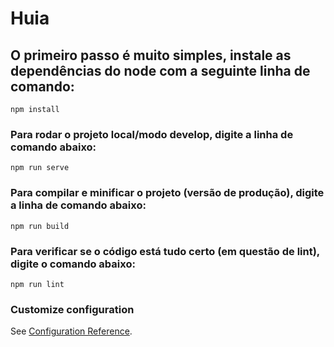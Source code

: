 # Huia

## O primeiro passo é muito simples, instale as dependências do node com a seguinte linha de comando:
```
npm install
```

### Para rodar o projeto local/modo develop, digite a linha de comando abaixo:
```
npm run serve
```

### Para compilar e minificar o projeto (versão de produção), digite a linha de comando abaixo:
```
npm run build
```

### Para verificar se o código está tudo certo (em questão de lint), digite o comando abaixo:
```
npm run lint
```

### Customize configuration
See [Configuration Reference](https://cli.vuejs.org/config/).